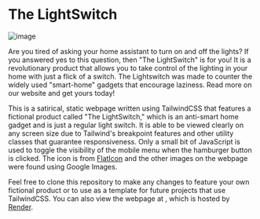 # The LightSwitch

![image](https://github.com/tmatth11/the-lightswitch/assets/141206635/daec450d-8333-4937-93d1-e45988d9fd23)

Are you tired of asking your home assistant to turn on and off the lights? If you answered yes to this question, then "The LightSwitch" is for you! It is a revolutionary product that allows you to take control of the lighting in your home with just a flick of a switch. The Lightswitch was made to counter the widely used "smart-home" gadgets that encourage laziness. Read more on our website <a href="" target="_blank"></a> and get yours today!

This is a satirical, static webpage written using TailwindCSS that features a fictional product called "The LightSwitch," which is an anti-smart home gadget and is just a regular light switch. It is able to be viewed clearly on any screen size due to Tailwind's breakpoint features and other utility classes that guarantee responsiveness. Only a small bit of JavaScript is used to toggle the visibility of the mobile menu when the hamburger button is clicked. The icon is from <a href="https://www.flaticon.com/free-icon/power-button_12119405?term=light+switch&page=1&position=19&origin=search&related_id=12119405" target="_blank">FlatIcon</a> and the other images on the webpage were found using Google Images.

Feel free to clone this repository to make any changes to feature your own fictional product or to use as a template for future projects that use TailwindCSS. You can also view the webpage at <a href="" target="_blank"></a>, which is hosted by <a href="https://render.com/" target="_blank">Render</a>.
